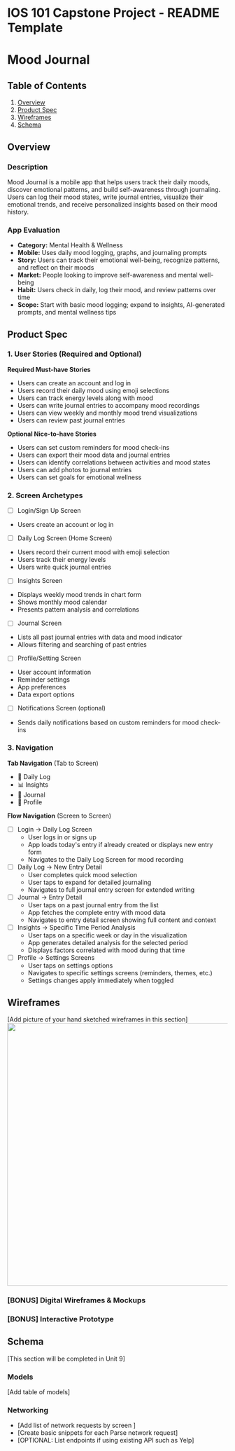 IOS 101 Capstone Project - README Template
===

# Mood Journal

## Table of Contents

1. [Overview](#Overview)
2. [Product Spec](#Product-Spec)
3. [Wireframes](#Wireframes)
4. [Schema](#Schema)

## Overview

### Description

Mood Journal is a mobile app that helps users track their daily moods, discover emotional patterns, and build self-awareness through journaling. Users can log their mood states, write journal entries, visualize their emotional trends, and receive personalized insights based on their mood history. 

### App Evaluation

- **Category:** Mental Health & Wellness
- **Mobile:** Uses daily mood logging, graphs, and journaling prompts
- **Story:** Users can track their emotional well-being, recognize patterns, and reflect on their moods
- **Market:** People looking to improve self-awareness and mental well-being
- **Habit:** Users check in daily, log their mood, and review patterns over time
- **Scope:** Start with basic mood logging; expand to insights, AI-generated prompts, and mental wellness tips

## Product Spec

### 1. User Stories (Required and Optional)

**Required Must-have Stories**

* Users can create an account and log in
* Users record their daily mood using emoji selections
* Users can track energy levels along with mood
* Users can write journal entries to accompany mood recordings
* Users can view weekly and monthly mood trend visualizations
* Users can review past journal entries
  
**Optional Nice-to-have Stories**

* Users can set custom reminders for mood check-ins
* Users can export their mood data and journal entries
* Users can identify correlations between activities and mood states
* Users can add photos to journal entries
* Users can set goals for emotional wellness

### 2. Screen Archetypes

- [ ] Login/Sign Up Screen
* Users create an account or log in
- [ ] Daily Log Screen (Home Screen)
* Users record their current mood with emoji selection
* Users track their energy levels
* Users write quick journal entries
- [ ] Insights Screen
* Displays weekly mood trends in chart form
* Shows monthly mood calendar
* Presents pattern analysis and correlations
- [ ] Journal Screen
* Lists all past journal entries with data and mood indicator
* Allows filtering and searching of past entries
- [ ] Profile/Setting Screen
* User account information
* Reminder settings
* App preferences
* Data export options
- [ ] Notifications Screen (optional)
* Sends daily notifications based on custom reminders for mood check-ins

### 3. Navigation

**Tab Navigation** (Tab to Screen)

* 📝 Daily Log
* 📊 Insights
* 📔 Journal
* 👤 Profile

**Flow Navigation** (Screen to Screen)

- [ ] Login -> Daily Log Screen
  * User logs in or signs up
  * App loads today's entry if already created or displays new entry form
  * Navigates to the Daily Log Screen for mood recording
- [ ] Daily Log -> New Entry Detail
  * User completes quick mood selection
  * User taps to expand for detailed journaling 
  * Navigates to full journal entry screen for extended writing
- [ ] Journal -> Entry Detail
  * User taps on a past journal entry from the list
  * App fetches the complete entry with mood data
  * Navigates to entry detail screen showing full content and context
- [ ] Insights -> Specific Time Period Analysis
  * User taps on a specific week or day in the visualization
  * App generates detailed analysis for the selected period
  * Displays factors correlated with mood during that time
- [ ] Profile -> Settings Screens
  * User taps on settings options
  * Navigates to specific settings screens (reminders, themes, etc.)
  * Settings changes apply immediately when toggled


## Wireframes

[Add picture of your hand sketched wireframes in this section]
<img src="YOUR_WIREFRAME_IMAGE_URL" width=600>

### [BONUS] Digital Wireframes & Mockups

### [BONUS] Interactive Prototype

## Schema 

[This section will be completed in Unit 9]

### Models

[Add table of models]

### Networking

- [Add list of network requests by screen ]
- [Create basic snippets for each Parse network request]
- [OPTIONAL: List endpoints if using existing API such as Yelp]
